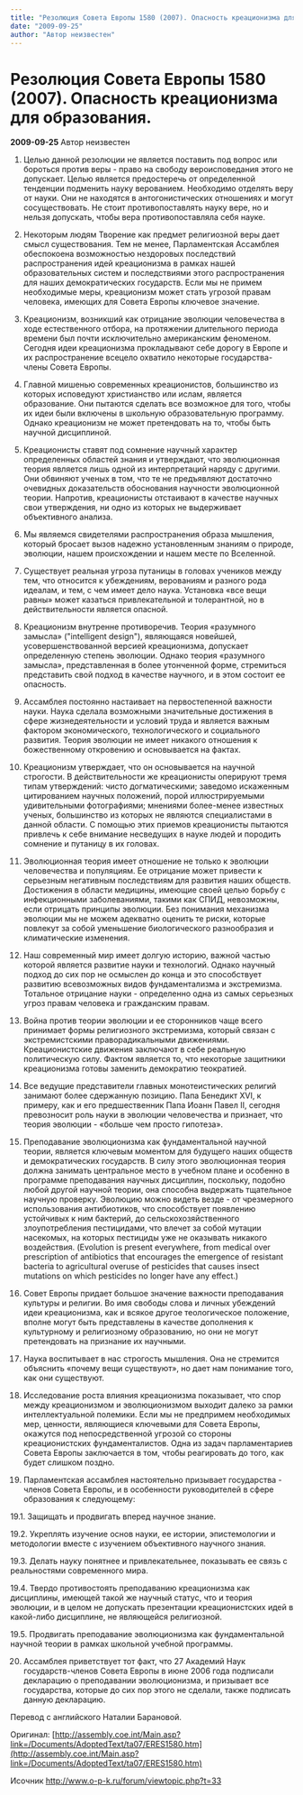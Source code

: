 ```yaml
---
title: "Резолюция Совета Европы 1580 (2007). Опасность креационизма для образования."
date: "2009-09-25"
author: "Автор неизвестен"
---
```


# Резолюция Совета Европы 1580 (2007). Опасность креационизма для образования.

**2009-09-25** Автор неизвестен

1. Целью данной резолюции не является поставить под вопрос или бороться против веры - право на свободу вероисповедания этого не допускает. Целью является предостеречь от определенной тенденции подменить науку верованием. Необходимо отделять веру от науки. Они не находятся в антогонистических отношениях и могут сосуществовать. Не стоит противопоставлять науку вере, но и нельзя допускать, чтобы вера противопоставляла себя науке.

2. Некоторым людям Творение как предмет религиозной веры дает смысл существования. Тем не менее, Парламентская Ассамблея обеспокоена возможностью нездоровых последствий распространения идей креационизма в рамках нашей образовательных систем и последствиями этого распространения для наших демократических государств. Если мы не примем необходимые меры, креационизм может стать угрозой правам человека, имеющих для Совета Европы ключевое значение.

3. Креационизм, возникший как отрицание эволюции человечества в ходе естественного отбора, на протяжении длительного периода времени был почти исключительно американским феноменом. Сегодня идеи креационизма прокладывают себе дорогу в Европе и их распространение всецело охватило некоторые государства-члены Совета Европы.

4. Главной мишенью современных креационистов, большинство из которых исповедуют христианство или ислам, является образование. Они пытаются сделать все возможное для того, чтобы их идеи были включены в школьную образовательную программу. Однако креационизм не может претендовать на то, чтобы быть научной дисциплиной.

5. Креационисты ставят под сомнение научный характер определенных областей знания и утверждают, что эволюционная теория является лишь одной из интерпретаций наряду с другими. Они обвиняют ученых в том, что те не предъявляют достаточно очевидных доказательств обоснования научности эволюционной теории. Напротив, креационисты отстаивают в качестве научных свои утверждения, ни одно из которых не выдерживает объективного анализа.

6. Мы являемся свидетелями распространения образа мышления, который бросает вызов надежно установленным знаниям о природе, эволюции, нашем происхождении и нашем месте по Вселенной.

7. Существует реальная угроза путаницы в головах учеников между тем, что относится к убеждениям, верованиям и разного рода идеалам, и тем, с чем имеет дело наука. Установка «все вещи равны» может казаться привлекательной и толерантной, но в действительности является опасной.

8. Креационизм внутренне противоречив. Теория «разумного замысла» ("intelligent design"), являющаяся новейшей, усовершенствованной версией креационизма, допускает определенную степень эволюции. Однако теория «разумного замысла», представленная в более утонченной форме, стремиться представить свой подход в качестве научного, и в этом состоит ее опасность.

9. Ассамблея постоянно настаивает на первостепенной важности науки. Наука сделала возможными значительные достижения в сфере жизнедеятельности и условий труда и является важным фактором экономического, технологического и социального развития. Теория эволюции не имеет никакого отношения к божественному откровению и основывается на фактах.

10. Креационизм утверждает, что он основывается на научной строгости. В действительности же креационисты оперируют тремя типам утверждений: чисто догматическими; заведомо искаженным цитированием научных положений, порой иллюстрируемыми удивительными фотографиями; мнениями более-менее известных ученых, большинство из которых не являются специалистами в данной области. С помощью этих приемов креационисты пытаются привлечь к себе внимание несведущих в науке людей и породить сомнение и путаницу в их головах.

11. Эволюционная теория имеет отношение не только к эволюции человечества и популяциям. Ее отрицание может привести к серьезным негативным последствиям для развития наших обществ. Достижения в области медицины, имеющие своей целью борьбу с инфекционными заболеваниями, такими как СПИД, невозможны, если отрицать принципы эволюции. Без понимания механизма эволюции мы не можем адекватно оценить те риски, которые повлекут за собой уменьшение биологического разнообразия и климатические изменения.

12. Наш современный мир имеет долгую историю, важной частью которой является развитие науки и технологий. Однако научный подход до сих пор не осмыслен до конца и это способствует развитию всевозможных видов фундаментализма и экстремизма. Тотальное отрицание науки - определенно одна из самых серьезных угроз правам человека и гражданским правам.

13. Война против теории эволюции и ее сторонников чаще всего принимает формы религиозного экстремизма, который связан с экстремистскими праворадикальными движениями. Креационистские движения заключают в себе реальную политическую силу. Фактом является то, что некоторые защитники креационизма готовы заменить демократию теократией.

14. Все ведущие представители главных монотеистических религий занимают более сдержанную позицию. Папа Бенедикт XVI, к примеру, как и его предшественник Папа Иоанн Павел II, сегодня превозносит роль науки в эволюции человечества и признает, что теория эволюции - «больше чем просто гипотеза».

15. Преподавание эволюционизма как фундаментальной научной теории, является ключевым моментом для будущего наших обществ и демократических государств. В силу этого эволюционная теория должна занимать центральное место в учебном плане и особенно в программе преподавания научных дисциплин, поскольку, подобно любой другой научной теории, она способна выдержать тщательное научную проверку. Эволюцию можно видеть везде - от чрезмерного использования антибиотиков, что способствует появлению устойчивых к ним бактерий, до сельскохозяйственного злоупотребления пестицидами, что влечет за собой мутации насекомых, на которых пестициды уже не оказывать никакого воздействия. (Evolution is present everywhere, from medical over prescription of antibiotics that encourages the emergence of resistant bacteria to agricultural overuse of pesticides that causes insect mutations on which pesticides no longer have any effect.)

16. Совет Европы придает большое значение важности преподавания культуры и религии. Во имя свободы слова и личных убеждений идеи креационизма, как и всякое другое теологическое положение, вполне могут быть представлены в качестве дополнения к культурному и религиозному образованию, но они не могут претендовать на признание их научными.

17. Наука воспитывает в нас строгость мышления. Она не стремится объяснить «почему вещи существуют», но дает нам понимание того, как они существуют.

18. Исследование роста влияния креационизма показывает, что спор между креационизмом и эволюционизмом выходит далеко за рамки интеллектуальной полемики. Если мы не предпримем необходимых мер, ценности, являющиеся ключевыми для Совета Европы, окажутся под непосредственной угрозой со стороны креационистских фундаменталистов. Одна из задач парламентариев Совета Европы заключается в том, чтобы реагировать до того, как будет слишком поздно.

19. Парламентская ассамблея настоятельно призывает государства - членов Совета Европы, и в особенности руководителей в сфере образования к следующему: 

19.1. Защищать и продвигать вперед научное знание.

19.2. Укреплять изучение основ науки, ее истории, эпистемологии и методологии вместе с изучением объективного научного знания.

19.3. Делать науку понятнее и привлекательнее, показывать ее связь с реальностями современного мира.

19.4. Твердо противостоять преподаванию креационизма как дисциплины, имеющей такой же научный статус, что и теория эволюции, и в целом не допускать презентации креационистских идей в какой-либо дисциплине, не являющейся религиозной.

19.5. Продвигать преподавание эволюционизма как фундаментальной научной теории в рамках школьной учебной программы.

20. Ассамблея приветствует тот факт, что 27 Академий Наук государств-членов Совета Европы в июне 2006 года подписали декларацию о преподавании эволюционизма, и призывает все государства, которые до сих пор этого не сделали, также подписать данную декларацию.

Перевод с английского Наталии Барановой.

Оригинал: [http://assembly.coe.int/Main.asp?link=/Documents/AdoptedText/ta07/ERES1580.htm](http://assembly.coe.int/Main.asp?link=/Documents/AdoptedText/ta07/ERES1580.htm)

Исочник http://www.o-p-k.ru/forum/viewtopic.php?t=33